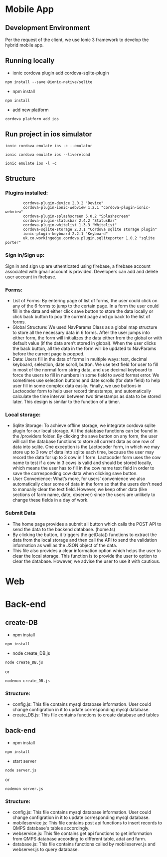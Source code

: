 # Mobile App
## Development Environment
Per the request of the client, we use Ionic 3 framework to develop the hybrid mobile app. 

## Running locally
* ionic cordova plugin add cordova-sqlite-plugin
```
npm install --save @ionic-native/sqlite
```
* npm install

```
npm install

```
* add new platform

```
cordova platform add ios

```

## Run project in ios simulator
```
ionic cordova emulate ios -c --emulator
```
```
ionic cordova emulate ios --livereload
```
```
ionic emulate ios -l -c
```

## Structure
### Plugins installed:
			cordova-plugin-device 2.0.2 "Device"
			cordova-plugin-ionic-webview 1.2.1 "cordova-plugin-ionic-webview"
			cordova-plugin-splashscreen 5.0.2 "Splashscreen"
			cordova-plugin-statusbar 2.4.2 "StatusBar"
			cordova-plugin-whitelist 1.3.3 "Whitelist"
			cordova-sqlite-storage 2.3.1 "Cordova sqlite storage plugin"
			ionic-plugin-keyboard 2.2.1 "Keyboard"
			uk.co.workingedge.cordova.plugin.sqliteporter 1.0.2 "sqlite porter"
### Sign in/Sign up: 
Sign in and sign up  are uthenticated using firebase, a firebase account associated with gmail account is provided. Developers can add and delete user account in firebase.
### Forms: 
* List of Forms: By entering page of list of forms, the user could click on any of the 6 forms to jump to the certain page. In a form the user could fill in the data and either click save button to store the data locally or click back button to pop the current page and go back to the list of forms.
* Global Structure: We used NavParams Class as a global map structure to store all the necessary data in 6 forms. After the user jumps into either form, the form will initializes the data either from the global or with default value (if the data aren’t stored in global). When the user clicks the back button, all the data in the form will be updated to NavParams before the current page is popped.
* Data: Users fill in the data of forms in multiple ways: text, decimal keyboard, selection, date scroll, button. We use text field for user to fill in most of the normal form string data, and use decimal keyboard to force the users to fill in numbers in some field to avoid format error. We sometimes use selection buttons and date scrolls (for date field) to help user fill in some complex data easily. Finally, we use buttons in Lactocoder form to help user record timestamps, and automatically calculate the time interval between two timestamps as data to be stored later. This design is similar to the function of a timer.
### Local storage:
* Sqlite Storage: To achieve offline storage, we integrate cordova sqlite plugin for our local storage. All the database functions can be found in the /providers folder. By clicking the save button on any form, the user will call the database functions to store all current data as one row of data into sqlite. One exception is the Lactocoder form, in which we may store up to 3 row of data into sqlite each time, because the user may record the data for up to 3 cow in 1 form. Lactocoder form uses the cow name to test if a cow in 3 cows is valid and should be stored locally, which means the user has to fill in the cow name text field in order to save the corresponding cow data when clicking save button.
* User Convenience: What’s more, for users’ convenience we also automatically clear some of data in the form so that the users don’t need to manually clear the text field. However, we keep other data (like sections of farm name, date, observer) since the users are unlikely to change these fields in a day of work.
### Submit Data
* The home page provides a submit all button which calls the POST API to send the data to the backend database. (home.ts)
* By clicking the button, it triggers the getData() functions to extract the data from the local storage and then call the API to send the validation information as well as the JSON object of the data. 
* This file also provides a clear information option which helps the user to clear the local storage. This function is to provide the user to option to clear the database. However, we advise the user to use it with cautious. 

# Web 
# Back-end

## create-DB
* npm install
```
npm install
```
* node create_DB.js
```
node create_DB.js
```
or
```
nodemon create_DB.js
```
### Structure:
* config.js: This file contains mysql database information. User could change configration in it to update corresponding mysql database.
* create_DB.js: This file contains functions to create database and tables
## back-end
* npm install
```
npm install
```
* start server
```
node server.js
```
or
```
nodemon server.js
```
### Structure:
* config.js: This file contains mysql database information. User could change configration in it to update corresponding mysql database.
* mobileservice.js: This file contains post api functions to insert records to QMPS database's tables accordingly.
* webservice.js: This file contains get api functions to get information from QMPS database according to different table, adat and farm.
* database.js: This file contains functions called by mobileserver.js and webserver.js to query database.
